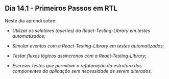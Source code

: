 ## Dia 14.1 - Primeiros Passos em RTL

Neste dia aprendi sobre:

* *Utilizar os seletores (queries) da React-Testing-Library em testes automatizados;*

* *Simular eventos com a React-Testing-Library em testes automatizados;*

* *Testar fluxos lógicos assíncronos com a React-Testing-Library;*

* *Escrever testes que permitam a refatoração da estrutura dos componentes da aplicação sem necessidade de serem alterados.*